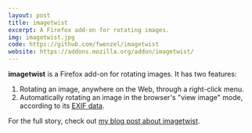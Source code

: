 ```yaml
---
layout: post
title: imagetwist
excerpt: A Firefox add-on for rotating images.
img: imagetwist.jpg
code: https://github.com/fwenzel/imagetwist
website: https://addons.mozilla.org/addon/imagetwist/
---
```


**imagetwist** is a Firefox add-on for rotating images. It has two features:

1. Rotating an image, anywhere on the Web, through a right-click menu.
2. Automatically rotating an image in the browser's "view image" mode, according to its [EXIF data](http://en.wikipedia.org/wiki/EXIF).

For the full story, check out [my blog post about imagetwist](http://fredericiana.com/2013/05/23/imagetwist-exif-rotation-addon/).
